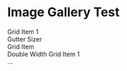 # Image Gallery Test

<div class="grid">
  <!-- .grid-sizer & .gutter-sizer empty elements
    only used for element sizing -->
  <div class="grid-sizer">Grid Item 1</div>
  <div class="gutter-sizer">Gutter Sizer</div>
  <div class="grid-item">Grid Item </div>
  <div class="grid-item grid-item--width2">Double Width Grid Item 1</div>
  ...
</div>